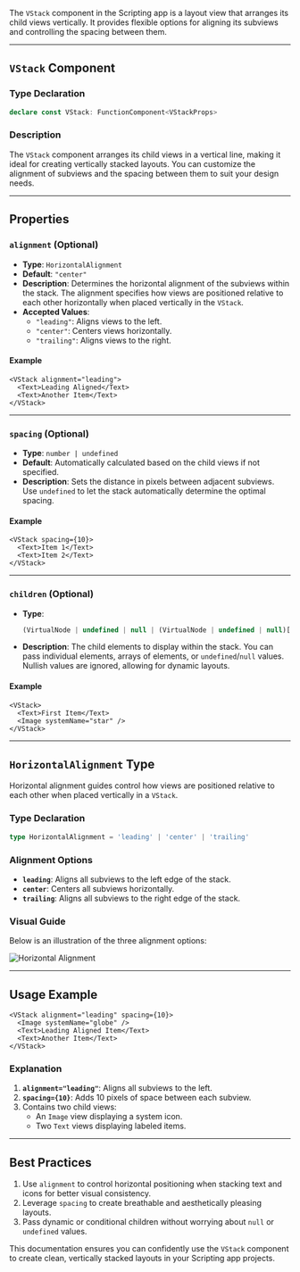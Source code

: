 The `VStack` component in the Scripting app is a layout view that arranges its child views vertically. It provides flexible options for aligning its subviews and controlling the spacing between them.

---

## **`VStack` Component**

### **Type Declaration**

```ts
declare const VStack: FunctionComponent<VStackProps>
```

### **Description**

The `VStack` component arranges its child views in a vertical line, making it ideal for creating vertically stacked layouts. You can customize the alignment of subviews and the spacing between them to suit your design needs.

---

## **Properties**

### **`alignment`** (Optional)

- **Type**: `HorizontalAlignment`
- **Default**: `"center"`
- **Description**: Determines the horizontal alignment of the subviews within the stack. The alignment specifies how views are positioned relative to each other horizontally when placed vertically in the `VStack`.
- **Accepted Values**:
  - `"leading"`: Aligns views to the left.
  - `"center"`: Centers views horizontally.
  - `"trailing"`: Aligns views to the right.

#### **Example**
```tsx
<VStack alignment="leading">
  <Text>Leading Aligned</Text>
  <Text>Another Item</Text>
</VStack>
```

---

### **`spacing`** (Optional)

- **Type**: `number | undefined`
- **Default**: Automatically calculated based on the child views if not specified.
- **Description**: Sets the distance in pixels between adjacent subviews. Use `undefined` to let the stack automatically determine the optimal spacing.

#### **Example**
```tsx
<VStack spacing={10}>
  <Text>Item 1</Text>
  <Text>Item 2</Text>
</VStack>
```

---

### **`children`** (Optional)

- **Type**:
  ```ts
  (VirtualNode | undefined | null | (VirtualNode | undefined | null)[])[] | VirtualNode | undefined
  ```
- **Description**: The child elements to display within the stack. You can pass individual elements, arrays of elements, or `undefined`/`null` values. Nullish values are ignored, allowing for dynamic layouts.

#### **Example**
```tsx
<VStack>
  <Text>First Item</Text>
  <Image systemName="star" />
</VStack>
```

---

## **`HorizontalAlignment` Type**

Horizontal alignment guides control how views are positioned relative to each other when placed vertically in a `VStack`.

### **Type Declaration**

```ts
type HorizontalAlignment = 'leading' | 'center' | 'trailing'
```

### **Alignment Options**

- **`leading`**: Aligns all subviews to the left edge of the stack.
- **`center`**: Centers all subviews horizontally.
- **`trailing`**: Aligns all subviews to the right edge of the stack.

### **Visual Guide**
Below is an illustration of the three alignment options:

![Horizontal Alignment](https://docs-assets.developer.apple.com/published/cb8ad6030a1ebcfee545d02f406500ee/HorizontalAlignment-1-iOS@2x.png)

---

## **Usage Example**

```tsx
<VStack alignment="leading" spacing={10}>
  <Image systemName="globe" />
  <Text>Leading Aligned Item</Text>
  <Text>Another Item</Text>
</VStack>
```

### **Explanation**
1. **`alignment="leading"`**: Aligns all subviews to the left.
2. **`spacing={10}`**: Adds 10 pixels of space between each subview.
3. Contains two child views:
   - An `Image` view displaying a system icon.
   - Two `Text` views displaying labeled items.

---

## **Best Practices**

1. Use `alignment` to control horizontal positioning when stacking text and icons for better visual consistency.
2. Leverage `spacing` to create breathable and aesthetically pleasing layouts.
3. Pass dynamic or conditional children without worrying about `null` or `undefined` values.

This documentation ensures you can confidently use the `VStack` component to create clean, vertically stacked layouts in your Scripting app projects.